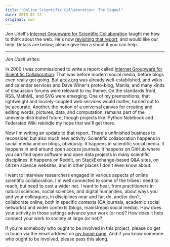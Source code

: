 ```yaml
---
title: "Online Scientific Collaboration: The Sequel"
date: 2015-02-12
original: swc
---
```

<p>
  Jon Udell's
  <a href="http://jonudell.net/GroupwareReport.html">Internet Groupware for Scientific Collaboration</a>
  taught me how to think about the web.
  He's now <a href="http://blog.jonudell.net/2015/02/11/online-scientific-collaboration-the-sequel/">revisiting that report</a>,
  and would like our help.
  Details are below;
  please give him a shout if you can help.
</p>
<hr/>
<p>
  <em>Jon Udell writes:</em>
</p>
<p>
  In 2000 I was commissioned to write a report called
  <a href="http://jonudell.net/GroupwareReport.html">Internet Groupware for Scientific Collaboration</a>.
  That was before modern social media,
  before blogs even really got going.
  But <a href="http://arxiv.org/">arxiv.org</a> was already well-established,
  and wikis and calendar services and Dave Winer's proto-blog, Manila,
  and many kinds of discussion forums were relevant to my theme.
  On the standards front, RSS, MathML, and SVG were emerging.
  One of my premonitions,
  that lightweight and loosely-coupled web services would matter,
  turned out to be accurate.
  Another,
  the notion of a universal canvas for creating and editing words, pictures, data, and computation,
  remains part of the unevenly distributed future,
  though projects like IPython Notebook and Federated Wiki rekindle my hope that we'll get there.
</p>
<p>
  Now I'm writing an update to that report.
  There's unfinished business to reconsider, but also much new activity.
  Scientific collaboration happens in social media and on blogs, obviously.
  It happens in scientific social media.
  It happens in and around open access journals.
  It happens on GitHub where you can find open software and open data projects in many scientific disciplines.
  It happens on Reddit, on StackExchange-based Q&amp;A sites, on citizen science websites, and in other places I don't even know about.
</p>
<p>
  I want to interview researchers engaged in various aspects of online scientific collaboration.
  I'm well connected to some of the tribes I need to reach, but need to cast a wider net.
  I want to hear, from practitioners in natural sciences, social sciences, and digital humanities,
  about ways you and your colleagues, in disciplines near and far, do, and/or don't, collaborate online,
  both in specific contexts (OA journals, academic social networks)
  and wider contexts (blogs, mainstream social media).
  How does your activity in those settings advance your work (or not)?
  How does it help connect your work to society at large.(or not)?
</p>
<p>
  If you're somebody who ought to be involved in this project,
  please do get in touch via the email address on <a href="http://jonudell.net/">my home page</a>.
  And if you know someone who ought to be involved, please pass this along.
</p>
